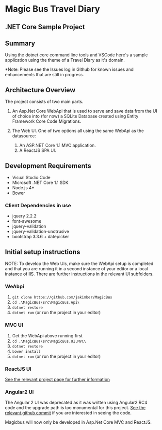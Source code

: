 # Magic Bus Travel Diary

## .NET Core Sample Project

## Summary

Using the dotnet core command line tools and VSCode here's a sample application using
the theme of a Travel Diary as it's domain.

*Note: Please see the Issues log in Github for known issues and enhancements that are still in progress.

## Architecture Overview

The project consists of two main parts.

1. An Asp.Net Core WebApi that is used to serve and save data from the UI of choice into (for now) a SQLite Database created using Entity Framework Core Code Migrations.

1. The Web UI.  One of two options all using the same WebApi as the datasource:
    1. An ASP.NET Core 1.1 MVC application.
    1. A ReactJS SPA UI.

## Development Requirements

* Visual Studio Code
* Microsoft .NET Core 1.1 SDK
* Node.js 4+
* Bower

### Client Dependencies in use

* jquery 2.2.2
* font-awesome
* jquery-validation
* jquery-validation-unotrusive
* bootstrap 3.3.6 + datepicker

## Initial setup instructions

NOTE: To develop the Web UIs, make sure the WebApi setup is completed and that you are running it in a second instance of your editor or a local instance of IIS.  There are further instructions in the relevant UI subfolders.

### WeAbpi

1. `git clone https://github.com/jakimber/MagicBus`
1. `cd .\MagicBus\src\MagicBus.Api\`
1. `dotnet restore`
1. `dotnet run` (or run the project in your editor)

### MVC UI

1. Get the WebApi above running first
1. `cd .\MagicBus\src\MagicBus.UI.MVC\`
1. `dotnet restore`
1. `bower install`
1. `dotnet run` (or run the project in your editor)

### ReactJS UI

[See the relevant project page for further information](https://github.com/jakimber/MagicBus/tree/master/src/MagicBus.UI.React "MagicBus ReactJS UI")

### Angular2 UI

The Angular 2 UI was deprecated as it was written using Angular2 RC4 code and the upgrade path is too monumental for this project. [See the relevant github commit](https://github.com/jakimber/MagicBus/tree/316b795eb504fb25458d586dcd93534c36a7fdaf/src/MagicBus.UI.Angular2 "MagicBus Angular2 RC4 UI") if you are interested in seeing the code.

Magicbus will now only be developed in Asp.Net Core MVC and ReactJS.
